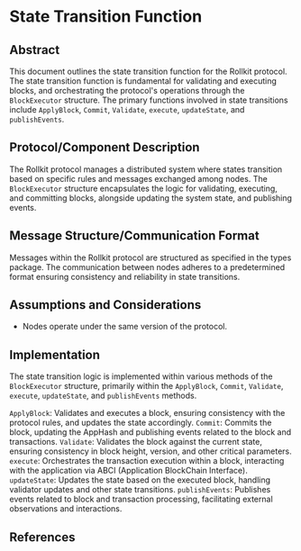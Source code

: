 # State Transition Function

## Abstract

This document outlines the state transition function for the Rollkit protocol. The state transition function is fundamental for validating and executing blocks, and orchestrating the protocol's operations through the `BlockExecutor` structure. The primary functions involved in state transitions include `ApplyBlock`, `Commit`, `Validate`, `execute`, `updateState`, and `publishEvents`.

## Protocol/Component Description

The Rollkit protocol manages a distributed system where states transition based on specific rules and messages exchanged among nodes. The `BlockExecutor` structure encapsulates the logic for validating, executing, and committing blocks, alongside updating the system state, and publishing events.

## Message Structure/Communication Format

Messages within the Rollkit protocol are structured as specified in the types package. The communication between nodes adheres to a predetermined format ensuring consistency and reliability in state transitions.

## Assumptions and Considerations

* Nodes operate under the same version of the protocol.

## Implementation

The state transition logic is implemented within various methods of the `BlockExecutor` structure, primarily within the `ApplyBlock`, `Commit`, `Validate`, `execute`, `updateState`, and `publishEvents` methods.

`ApplyBlock`: Validates and executes a block, ensuring consistency with the protocol rules, and updates the state accordingly.
`Commit`: Commits the block, updating the AppHash and publishing events related to the block and transactions.
`Validate`: Validates the block against the current state, ensuring consistency in block height, version, and other critical parameters.
`execute`: Orchestrates the transaction execution within a block, interacting with the application via ABCI (Application BlockChain Interface).
`updateState`: Updates the state based on the executed block, handling validator updates and other state transitions.
`publishEvents`: Publishes events related to block and transaction processing, facilitating external observations and interactions.

## References
